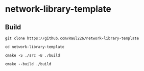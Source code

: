# network-library-template

## Build
```console
git clone https://github.com/Raul226/network-library-template
```

```console
cd network-library-template
```

```console
cmake -S ./src -B ./build
```

```console
cmake --build ./build
```